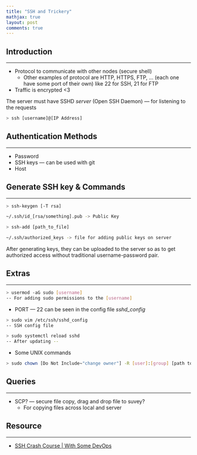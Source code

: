 ```yaml
---
title: "SSH and Trickery"
mathjax: true
layout: post
comments: true
---
```


## Introduction

---

- Protocol to communicate with other nodes (secure shell)
    - Other examples of protocol are HTTP, HTTPS, FTP, ... (each one have some port of their own) like 22 for SSH, 21 for FTP
- Traffic is encrypted <3

The server must have SSHD *server*  (Open SSH Daemon) — for listening to the requests 

```bash
> ssh [username]@[IP Address]
```

## Authentication Methods

---

- Password
- SSH keys — can be used with git
- Host

## Generate SSH key & Commands

---

```bash
> ssh-keygen [-T rsa]

~/.ssh/id_[rsa/something].pub -> Public Key

> ssh-add [path_to_file]

~/.ssh/authorized_keys -> file for adding public keys on server
```

After generating keys, they can be uploaded to the server so as to get authorized access without traditional username-password pair.

## Extras

---

```bash
> usermod -aG sudo [username]
-- For adding sudo permissions to the [username]
```

- PORT — 22 can be seen in the config file *sshd_config*

```bash
> sudo vim /etc/ssh/sshd_config
-- SSH config file

> sudo systemctl reload sshd 
-- After updating --
```

- Some UNIX commands

```bash
> sudo chown [Do Not Include~"change owner"] -R [user]:[group] [path to directory]
```

## Queries

---

- SCP? — secure file copy, drag and drop file to suvey?
    - For copying files across local and server

## Resource

---

- [SSH Crash Course | With Some DevOps]([https://www.youtube.com/watch?v=hQWRp-FdTpc](https://www.youtube.com/watch?v=hQWRp-FdTpc))